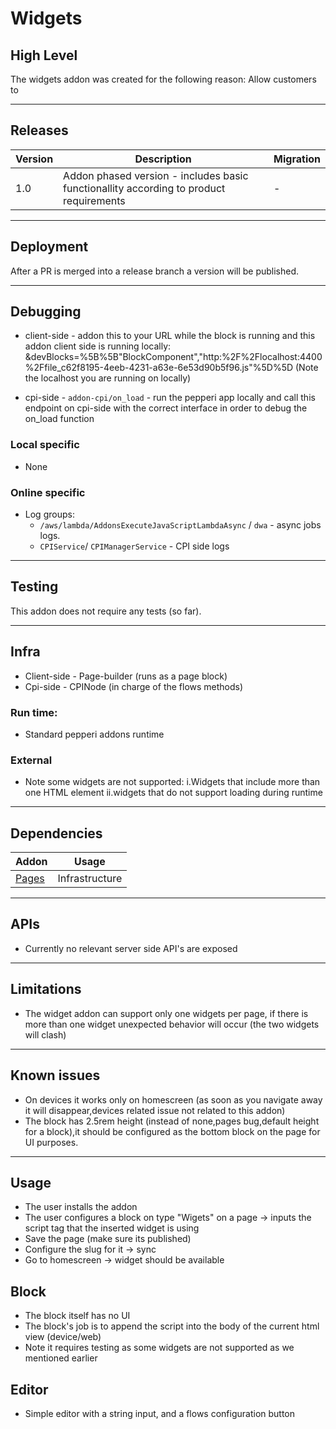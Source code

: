 # Widgets

## High Level
The widgets addon was created for the following reason:
Allow customers to

---

## Releases
| Version | Description | Migration |
|-------- |------------ |---------- |
| 1.0 | Addon phased version - includes basic functionallity according to product requirements | - |

---

## Deployment
After a PR is merged into a release branch a version will be published.

---

## Debugging
- client-side - addon this to your URL while the block is running and this addon client side is running locally:
&devBlocks=%5B%5B"BlockComponent","http:%2F%2Flocalhost:4400%2Ffile_c62f8195-4eeb-4231-a63e-6e53d90b5f96.js"%5D%5D
(Note the localhost you are running on locally)

- cpi-side - `addon-cpi/on_load` - run the pepperi app locally and call this endpoint on cpi-side with the correct interface in order to debug the on_load function 

### Local specific
- None

### Online specific
- Log groups: 
  - `/aws/lambda/AddonsExecuteJavaScriptLambdaAsync` / `dwa` - async jobs logs.
  - `CPIService`/ `CPIManagerService` - CPI side logs

---

## Testing
This addon does not require any tests (so far).

---

## Infra
- Client-side - Page-builder (runs as a page block)
- Cpi-side - CPINode (in charge of the flows methods)

### Run time:
- Standard pepperi addons runtime

### External
- Note some widgets are not supported:
i.Widgets that include more than one HTML element
ii.widgets that do not support loading during runtime

---

## Dependencies

| Addon | Usage |
|-------- |------------ |
| [Pages](https://github.com/Pepperi-Addons/page-builder) | Infrastructure |

---

## APIs
- Currently no relevant server side API's are exposed

---

## Limitations
- The widget addon can support only one widgets per page, if there is more than one widget unexpected behavior will occur (the two widgets will clash)
---

## Known issues
- On devices it works only on homescreen (as soon as you navigate away it will disappear,devices related issue not related to this addon)
- The block has 2.5rem height (instead of none,pages bug,default height for a block),it should be configured as the bottom block on the page for UI purposes.
---

## Usage
- The user installs the addon
- The user configures a block on type "Wigets" on a page -> inputs the script tag that the inserted widget is using
- Save the page (make sure its published)
- Configure the slug for it -> sync
- Go to homescreen -> widget should be available

## Block
- The block itself has no UI
- The block's job is to append the script into the body of the current html view (device/web)
- Note it requires testing as some widgets are not supported as we mentioned earlier

## Editor
- Simple editor with a string input, and a flows configuration button
